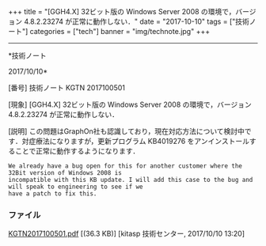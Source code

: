 ﻿+++
title = "[GGH4.X] 32ビット版の Windows Server 2008 の環境で，バージョン 4.8.2.23274 が正常に動作しない．"
date = "2017-10-10"
tags = ["技術ノート"]
categories = ["tech"]
banner = "img/technote.jpg"
+++

-----------------------------------------------------------------------------------------------------------------------------

*技術ノート

2017/10/10*


[番号]
技術ノート KGTN 2017100501

[現象]
[GGH4.X] 32ビット版の Windows Server 2008 の環境で，バージョン
4.8.2.23274 が正常に動作しない．

[説明]
この問題はGraphOn社も認識しており，現在対応方法について検討中です．対症療法になりますが，更新プログラム
KB4019276 をアンインストールすることで正常に動作するようになります．

    We already have a bug open for this for another customer where the 32Bit version of Windows 2008 is
    incompatible with this KB update. I will add this case to the bug and will speak to engineering to see if we
    have a patch to fix this.


### ファイル

 
 


[KGTN2017100501.pdf](http://techreport.kitasp.net/attachments/download/3843/KGTN2017100501.pdf)
 [(36.3 KB)] [kitasp 技術センター, 2017/10/10
13:20]


 


 

